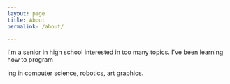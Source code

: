 ```yaml
---
layout: page  
title: About  
permalink: /about/  

---
```


I'm a senior in high school interested in too many topics.  I've been learning how to program


ing in computer science, robotics, art graphics.  
